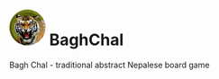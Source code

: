 <img alt="Bagh Chal icon" width="64" src="html5/src/img/icons/tiger128.png" /> BaghChal
=============

Bagh Chal - traditional abstract Nepalese board game
